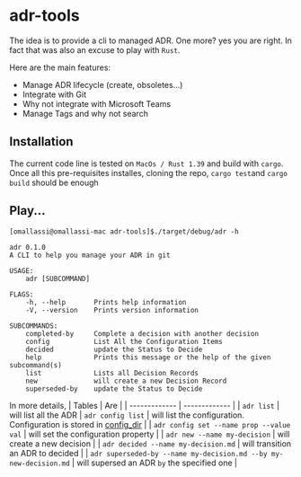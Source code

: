 # adr-tools

The idea is to provide a cli to managed ADR. One more? yes you are right. In fact that was also an excuse to play with `Rust`. 

Here are the main features: 
* Manage ADR lifecycle (create, obsoletes...)
* Integrate with Git
* Why not integrate with Microsoft Teams
* Manage Tags and why not search

## Installation 
The current code line is tested on `MacOs / Rust 1.39` and build with `cargo`. Once all this pre-requisites installes, cloning the repo, `cargo test`and `cargo build` should be enough

## Play...

```
[omallassi@omallassi-mac adr-tools]$./target/debug/adr -h

adr 0.1.0
A CLI to help you manage your ADR in git

USAGE:
    adr [SUBCOMMAND]

FLAGS:
    -h, --help       Prints help information
    -V, --version    Prints version information

SUBCOMMANDS:
    completed-by     Complete a decision with another decision
    config           List All the Configuration Items
    decided          update the Status to Decide
    help             Prints this message or the help of the given subcommand(s)
    list             Lists all Decision Records
    new              will create a new Decision Record
    superseded-by    update the Status to Decide
```

In more details, 
| Tables        | Are           | 
| ------------- | ------------- | 
| `adr list`      | will list all the ADR
| `adr config list`     | will list the configuration. Configuration is stored in [config_dir](https://docs.rs/directories/2.0.2/directories/struct.ProjectDirs.html#method.config_dir) | 
| `adr config set --name prop --value val`      | will set the configuration property | 
| `adr new --name my-decision`      | will create a new decision  | 
| `adr decided --name my-decision.md`      | will transition an ADR to decided | 
| `adr superseded-by --name my-decision.md --by my-new-decision.md`      | will supersed an ADR `by` the specified one | 

